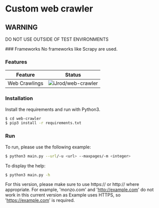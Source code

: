 # Custom web crawler

## WARNING
DO NOT USE OUTSIDE OF TEST ENVIRONMENTS

### Frameworks
No frameworks like Scrapy are used.

### Features
Feature | Status
--------|--------
Web Crawlings | ![iJrod/web-crawler](https://img.shields.io/badge/Web_Crawler-Working-green)

### Installation
Install the requirements and run with Python3.

```sh
$ cd web-crawler
$ pip3 install -r requirements.txt
```
### Run
To run, please use the following example: 
```sh
$ python3 main.py --url/-u <url> --maxpages/-m <integer>
```

To display the help: 
```sh
$ python3 main.py -h
```

For this version, please make sure to use https:// or http:// where appropriate. For example, 'monzo.com' and 'http://example.com' do not work in this current version as Example uses HTTPS, so 'https://example.com' is required.
